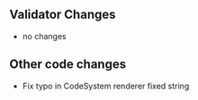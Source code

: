 ## Validator Changes

* no changes

## Other code changes

* Fix typo in CodeSystem renderer fixed string
